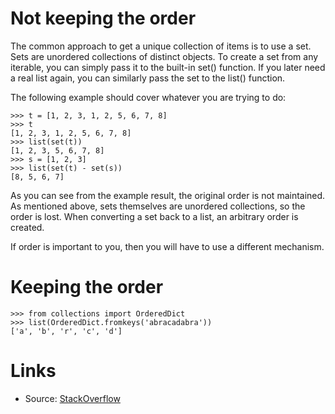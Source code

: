 # Not keeping the order

The common approach to get a unique collection of items is to use a set. Sets are unordered collections of distinct objects. To create a set from any iterable, you can simply pass it to the built-in set() function. If you later need a real list again, you can similarly pass the set to the list() function.

The following example should cover whatever you are trying to do:

```
>>> t = [1, 2, 3, 1, 2, 5, 6, 7, 8]
>>> t
[1, 2, 3, 1, 2, 5, 6, 7, 8]
>>> list(set(t))
[1, 2, 3, 5, 6, 7, 8]
>>> s = [1, 2, 3]
>>> list(set(t) - set(s))
[8, 5, 6, 7]
```

As you can see from the example result, the original order is not maintained. As mentioned above, sets themselves are unordered collections, so the order is lost. When converting a set back to a list, an arbitrary order is created.

If order is important to you, then you will have to use a different mechanism.

# Keeping the order

```
>>> from collections import OrderedDict
>>> list(OrderedDict.fromkeys('abracadabra'))
['a', 'b', 'r', 'c', 'd']
```

# Links

* Source: [StackOverflow](http://stackoverflow.com/questions/7961363/removing-duplicates-in-lists)
